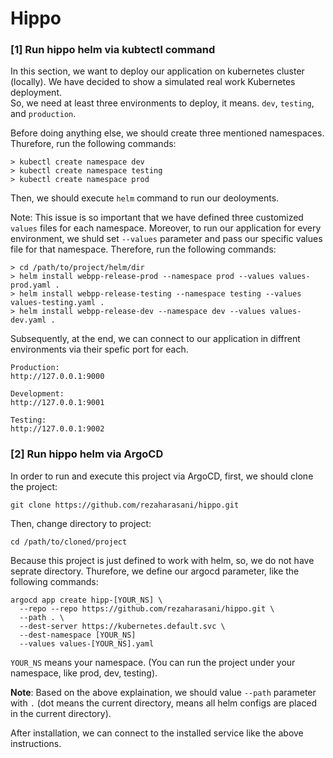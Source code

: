 # Hippo

### [1] Run hippo helm via kubtectl command

In this section, we want to deploy our application on kubernetes cluster (locally). We have decided to show a simulated real work Kubernetes deployment.  
So, we need at least three environments to deploy, it means. `dev`, `testing`, and `production`.

Before doing anything else, we should create three mentioned namespaces. Thurefore, run the following commands:

```
> kubectl create namespace dev
> kubectl create namespace testing
> kubectl create namespace prod
```

Then, we should execute `helm` command to run our deoloyments.

Note: This issue is so important that we have defined three customized `values`
files for each namespace. Moreover, to run our application for every environment, we shuld set `--values` parameter and pass our specific values file for that namespace. Therefore, run the following commands:

```
> cd /path/to/project/helm/dir
> helm install webpp-release-prod --namespace prod --values values-prod.yaml .
> helm install webpp-release-testing --namespace testing --values values-testing.yaml .
> helm install webpp-release-dev --namespace dev --values values-dev.yaml .
```

Subsequently, at the end, we can connect to our application in diffrent 
environments via their spefic port for each.

```
Production:
http://127.0.0.1:9000

Development:
http://127.0.0.1:9001

Testing:
http://127.0.0.1:9002
```


### [2] Run hippo helm via ArgoCD
In order to run and execute this project via ArgoCD, first, we should clone 
the project:
```
git clone https://github.com/rezaharasani/hippo.git
```

Then, change directory to project:
```
cd /path/to/cloned/project
```

Because this project is just defined to work with helm, so, we do not have seprate directory. Thurefore, we define our argocd parameter, like the 
following commands:

```
argocd app create hipp-[YOUR_NS] \
  --repo --repo https://github.com/rezaharasani/hippo.git \
  --path . \
  --dest-server https://kubernetes.default.svc \
  --dest-namespace [YOUR_NS]
  --values values-[YOUR_NS].yaml
```
`YOUR_NS` means your namespace. (You can run the project under your namespace, like prod, dev, testing).

**Note**: Based on the above explaination, we should value `--path` parameter with `.` 
(dot means the current directory, means all helm configs are placed in the current directory).  

After installation, we can connect to the installed service like the above instructions.